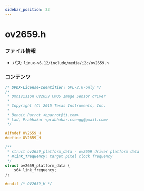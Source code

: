 ```yaml
---
sidebar_position: 23
---
```

# ov2659.h

### ファイル情報

- パス: `linux-v6.12/include/media/i2c/ov2659.h`

### コンテンツ

```h
/* SPDX-License-Identifier: GPL-2.0-only */
/*
 * Omnivision OV2659 CMOS Image Sensor driver
 *
 * Copyright (C) 2015 Texas Instruments, Inc.
 *
 * Benoit Parrot <bparrot@ti.com>
 * Lad, Prabhakar <prabhakar.csengg@gmail.com>
 */

#ifndef OV2659_H
#define OV2659_H

/**
 * struct ov2659_platform_data - ov2659 driver platform data
 * @link_frequency: target pixel clock frequency
 */
struct ov2659_platform_data {
	s64 link_frequency;
};

#endif /* OV2659_H */

```

